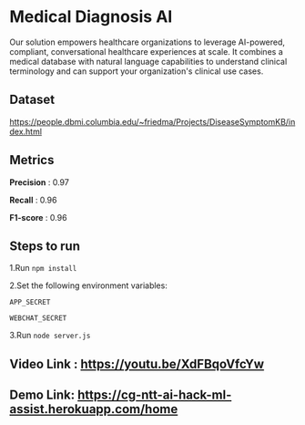 # Medical Diagnosis AI

Our solution empowers healthcare organizations to leverage AI-powered, compliant, conversational
healthcare experiences at scale. It combines a medical database with natural language capabilities
to understand clinical terminology and can support your organization's clinical use cases.

## Dataset
https://people.dbmi.columbia.edu/~friedma/Projects/DiseaseSymptomKB/index.html

## Metrics

**Precision** : 0.97

**Recall** : 0.96

**F1-score** : 0.96
## Steps to run

1.Run `npm install`

2.Set the following environment variables:

`APP_SECRET`

`WEBCHAT_SECRET`

3.Run `node server.js`

## Video Link : https://youtu.be/XdFBqoVfcYw
## Demo Link: https://cg-ntt-ai-hack-ml-assist.herokuapp.com/home
